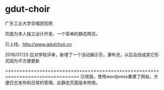# gdut-choir
广东工业大学合唱团官网

页面为本人独立设计开发，一个简单的静态网页。

已上线。http://www.gdutchoir.cn

2016/07/23 应对学校评审，新增了一个活动展示页，瀑布流，以后会改成其它形式因为不方便更新

================================================================================
已改版，使用wordpress重建了网站，方便日志发布和日常的管理。此静态页面版本停用。
